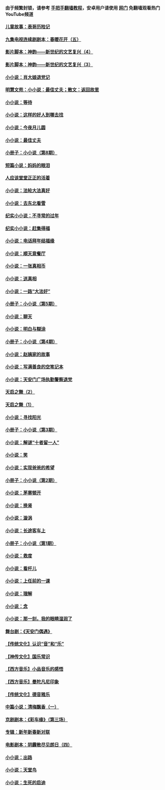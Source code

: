 #### 由于频繁封锁，请参考 [手把手翻墙教程](https://github.com/gfw-breaker/guides/wiki/)，安卓用户请使用 [网门](https://github.com/gfw-breaker/nogfw/blob/master/dl.md?t=07030000) 免翻墙观看热门YouTube频道 

#### [儿童故事：表哥历险记](../pages/328/383535.md?t=07030000) 

#### [九集电视连续剧剧本：春暖花开（五）](../pages/328/275919.md?t=07030000) 

#### [影片脚本：神韵——新世纪的文艺复兴（4）](../pages/328/266089.md?t=07030000) 

#### [影片脚本：神韵——新世纪的文艺复兴（3）](../pages/328/266087.md?t=07030000) 

#### [小小说：肖大娘退党记](../pages/328/239807.md?t=07030000) 

#### [明慧文苑：小小说：最佳丈夫；散文：返回故里](../pages/328/3439.md?t=07030000) 

#### [小小说：等待](../pages/328/223927.md?t=07030000) 

#### [小小说：这样的好人到哪去找](../pages/328/209396.md?t=07030000) 

#### [小小说：今夜月儿圆](../pages/328/193588.md?t=07030000) 

#### [小小说：最佳丈夫](../pages/328/190938.md?t=07030000) 

#### [小册子：小小说（第8期）](../pages/328/188202.md?t=07030000) 

#### [短篇小说：妈妈的眼泪](../pages/328/187712.md?t=07030000) 

#### [人应该堂堂正正的活着](../pages/328/182430.md?t=07030000) 

#### [小小说：法轮大法真好](../pages/328/174669.md?t=07030000) 

#### [小小说：去东北看雪](../pages/328/173882.md?t=07030000) 

#### [纪实小小说：不寻常的过年](../pages/328/173187.md?t=07030000) 

#### [纪实小小说：赶集得福](../pages/328/172652.md?t=07030000) 

#### [小小说：电话拜年结福缘](../pages/328/172533.md?t=07030000) 

#### [小小说：顺天意餐厅](../pages/328/170182.md?t=07030000) 

#### [小小说：一张真相币](../pages/328/169410.md?t=07030000) 

#### [小小说：送真相](../pages/328/166713.md?t=07030000) 

#### [小小说：一路“大法好”](../pages/328/162016.md?t=07030000) 

#### [小册子：小小说（第5期）](../pages/328/161131.md?t=07030000) 

#### [小小说：聊天](../pages/328/159640.md?t=07030000) 

#### [小小说：明白与糊涂](../pages/328/158101.md?t=07030000) 

#### [小册子：小小说（第4期）](../pages/328/158006.md?t=07030000) 

#### [小小说：赵姨家的故事](../pages/328/157843.md?t=07030000) 

#### [小小说：写满善良的空笔记本](../pages/328/157382.md?t=07030000) 

#### [小小说：天安门广场执勤警察退党](../pages/328/156982.md?t=07030000) 

#### [天启之舞（2）](../pages/328/153440.md?t=07030000) 

#### [天启之舞（1）](../pages/328/153439.md?t=07030000) 

#### [小小说：寻找阳光](../pages/328/153065.md?t=07030000) 

#### [小册子：小小说（第3期）](../pages/328/151715.md?t=07030000) 

#### [小小说：解谜“十者留一人”](../pages/328/148967.md?t=07030000) 

#### [小小说：笑](../pages/328/148905.md?t=07030000) 

#### [小小说：实现爸爸的希望](../pages/328/148096.md?t=07030000) 

#### [小册子：小小说（第2期）](../pages/328/147214.md?t=07030000) 

#### [小小说：茅塞顿开](../pages/328/147030.md?t=07030000) 

#### [小小说：换肾](../pages/328/146770.md?t=07030000) 

#### [小小说：漩涡](../pages/328/146683.md?t=07030000) 

#### [小小说：长途客车上](../pages/328/145076.md?t=07030000) 

#### [小册子：小小说（第1期）](../pages/328/143963.md?t=07030000) 

#### [小小说：救度](../pages/328/143927.md?t=07030000) 

#### [小小说：看杆儿](../pages/328/142137.md?t=07030000) 

#### [小小说：上任前的一课](../pages/328/140808.md?t=07030000) 

#### [小小说：理解](../pages/328/140476.md?t=07030000) 

#### [小小说：念](../pages/328/139513.md?t=07030000) 

#### [小小说：那一刻，我的眼睛湿润了](../pages/328/138476.md?t=07030000) 

#### [舞台剧：《天安门偶遇》](../pages/328/117155.md?t=07030000) 

#### [【传统文化】认识“音”和“乐”](../pages/328/108667.md?t=07030000) 

#### [【神传文化】国乐常识](../pages/328/104225.md?t=07030000) 

#### [【西方音乐】小品音乐的感悟](../pages/328/102924.md?t=07030000) 

#### [【西方音乐】曼陀凡尼印象](../pages/328/102922.md?t=07030000) 

#### [【传统文化】德音雅乐](../pages/328/102923.md?t=07030000) 

#### [中篇小说：清梅飘香（一）](../pages/328/101058.md?t=07030000) 

#### [京剧剧本：《彩车缘》（第三场）](../pages/328/96434.md?t=07030000) 

#### [专辑：新年新春新对联](../pages/328/94991.md?t=07030000) 

#### [电影剧本：阴霾散尽见朗日（四）](../pages/328/87081.md?t=07030000) 

#### [小小说：出路](../pages/328/84848.md?t=07030000) 

#### [小小说：天堂鸟](../pages/328/83084.md?t=07030000) 

#### [小小说：生死的启迪](../pages/328/70977.md?t=07030000) 


